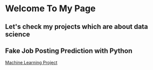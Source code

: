 # Welcome To My Page

## Let's check my projects which are about data science

## Fake Job Posting Prediction with Python
[Machine Learning Project](Machine_Learning_Project_Batuhan_Arslan.ipynb)
